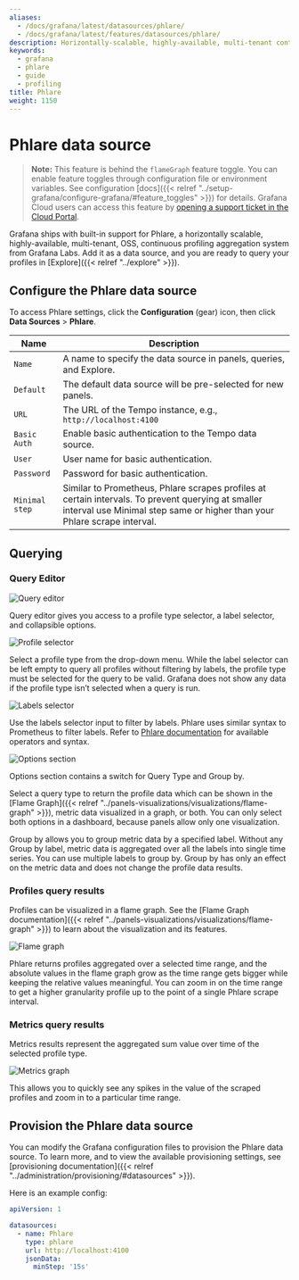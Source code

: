 ```yaml
---
aliases:
  - /docs/grafana/latest/datasources/phlare/
  - /docs/grafana/latest/features/datasources/phlare/
description: Horizontally-scalable, highly-available, multi-tenant continuous profiling aggregation system. OSS profiling solution from Grafana Labs.
keywords:
  - grafana
  - phlare
  - guide
  - profiling
title: Phlare
weight: 1150
---
```


# Phlare data source

> **Note:** This feature is behind the `flameGraph` feature toggle.
> You can enable feature toggles through configuration file or environment variables. See configuration [docs]({{< relref "../setup-grafana/configure-grafana/#feature_toggles" >}}) for details.
> Grafana Cloud users can access this feature by [opening a support ticket in the Cloud Portal](https://grafana.com/profile/org#support).

Grafana ships with built-in support for Phlare, a horizontally scalable, highly-available, multi-tenant, OSS, continuous profiling aggregation system from Grafana Labs. Add it as a data source, and you are ready to query your profiles in [Explore]({{< relref "../explore" >}}).

## Configure the Phlare data source

To access Phlare settings, click the **Configuration** (gear) icon, then click **Data Sources** > **Phlare**.

| Name           | Description                                                                                                                                                                    |
| -------------- | ------------------------------------------------------------------------------------------------------------------------------------------------------------------------------ |
| `Name`         | A name to specify the data source in panels, queries, and Explore.                                                                                                             |
| `Default`      | The default data source will be pre-selected for new panels.                                                                                                                   |
| `URL`          | The URL of the Tempo instance, e.g., `http://localhost:4100`                                                                                                                   |
| `Basic Auth`   | Enable basic authentication to the Tempo data source.                                                                                                                          |
| `User`         | User name for basic authentication.                                                                                                                                            |
| `Password`     | Password for basic authentication.                                                                                                                                             |
| `Minimal step` | Similar to Prometheus, Phlare scrapes profiles at certain intervals. To prevent querying at smaller interval use Minimal step same or higher than your Phlare scrape interval. |

## Querying

### Query Editor

![Query editor](/static/img/docs/phlare/query-editor.png 'Query editor')

Query editor gives you access to a profile type selector, a label selector, and collapsible options.

![Profile selector](/static/img/docs/phlare/select-profile.png 'Profile selector')

Select a profile type from the drop-down menu. While the label selector can be left empty to query all profiles without filtering by labels, the profile type must be selected for the query to be valid. Grafana does not show any data if the profile type isn’t selected when a query is run.

![Labels selector](/static/img/docs/phlare/labels-selector.png 'Labels selector')

Use the labels selector input to filter by labels. Phlare uses similar syntax to Prometheus to filter labels. Refer to [Phlare documentation](https://grafana.com/docs/phlare/latest/) for available operators and syntax.

![Options section](/static/img/docs/phlare/options-section.png 'Options section')

Options section contains a switch for Query Type and Group by.

Select a query type to return the profile data which can be shown in the [Flame Graph]({{< relref "../panels-visualizations/visualizations/flame-graph" >}}), metric data visualized in a graph, or both. You can only select both options in a dashboard, because panels allow only one visualization.

Group by allows you to group metric data by a specified label. Without any Group by label, metric data is aggregated over all the labels into single time series. You can use multiple labels to group by. Group by has only an effect on the metric data and does not change the profile data results.

### Profiles query results

Profiles can be visualized in a flame graph. See the [Flame Graph documentation]({{< relref "../panels-visualizations/visualizations/flame-graph" >}}) to learn about the visualization and its features.

![Flame graph](/static/img/docs/phlare/flame-graph.png 'Flame graph')

Phlare returns profiles aggregated over a selected time range, and the absolute values in the flame graph grow as the time range gets bigger while keeping the relative values meaningful. You can zoom in on the time range to get a higher granularity profile up to the point of a single Phlare scrape interval.

### Metrics query results

Metrics results represent the aggregated sum value over time of the selected profile type.

![Metrics graph](/static/img/docs/phlare/metric-graph.png 'Metrics graph')

This allows you to quickly see any spikes in the value of the scraped profiles and zoom in to a particular time range.

## Provision the Phlare data source

You can modify the Grafana configuration files to provision the Phlare data source. To learn more, and to view the available provisioning settings, see [provisioning documentation]({{< relref "../administration/provisioning/#datasources" >}}).

Here is an example config:

```yaml
apiVersion: 1

datasources:
  - name: Phlare
    type: phlare
    url: http://localhost:4100
    jsonData:
      minStep: '15s'
```
